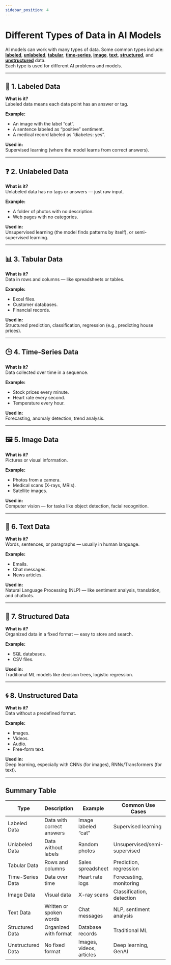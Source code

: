 ```yaml
---
sidebar_position: 4
---
```


# Different Types of Data in AI Models

AI models can work with many types of data. Some common types include:
[**labeled**](#-1-labeled-data), [**unlabeled**](#-2-unlabeled-data), 
[**tabular**](#-3-tabular-data), [**time-series**](#-4-time-series-data), 
[**image**](#-5-image-data), [**text**](#-6-text-data), 
[**structured**](#-7-structured-data), and [**unstructured**](#-8-unstructured-data) data.  
Each type is used for different AI problems and models.

---

## 🔖 1. Labeled Data

**What is it?**  
Labeled data means each data point has an answer or tag.

**Example:**  
- An image with the label “cat”.
- A sentence labeled as “positive” sentiment.
- A medical record labeled as “diabetes: yes”.

**Used in:**  
Supervised learning (where the model learns from correct answers).

---

## ❓ 2. Unlabeled Data

**What is it?**  
Unlabeled data has no tags or answers — just raw input.

**Example:**  
- A folder of photos with no description.
- Web pages with no categories.

**Used in:**  
Unsupervised learning (the model finds patterns by itself), or semi-supervised learning.

---

## 📊 3. Tabular Data

**What is it?**  
Data in rows and columns — like spreadsheets or tables.

**Example:**  
- Excel files.
- Customer databases.
- Financial records.

**Used in:**  
Structured prediction, classification, regression (e.g., predicting house prices).

---

## 🕒 4. Time-Series Data

**What is it?**  
Data collected over time in a sequence.

**Example:**  
- Stock prices every minute.
- Heart rate every second.
- Temperature every hour.

**Used in:**  
Forecasting, anomaly detection, trend analysis.

---

## 🖼️ 5. Image Data

**What is it?**  
Pictures or visual information.

**Example:**  
- Photos from a camera.
- Medical scans (X-rays, MRIs).
- Satellite images.

**Used in:**  
Computer vision — for tasks like object detection, facial recognition.

---

## 📝 6. Text Data

**What is it?**  
Words, sentences, or paragraphs — usually in human language.

**Example:**  
- Emails.
- Chat messages.
- News articles.

**Used in:**  
Natural Language Processing (NLP) — like sentiment analysis, translation, and chatbots.

---

## 🧩 7. Structured Data

**What is it?**  
Organized data in a fixed format — easy to store and search.

**Example:**  
- SQL databases.
- CSV files.

**Used in:**  
Traditional ML models like decision trees, logistic regression.

---

## 🌀 8. Unstructured Data

**What is it?**  
Data without a predefined format.

**Example:**  
- Images.
- Videos.
- Audio.
- Free-form text.

**Used in:**  
Deep learning, especially with CNNs (for images), RNNs/Transformers (for text).

---

## Summary Table

| Type              | Description               | Example                  | Common Use Cases             |
| ----------------- | ------------------------- | ------------------------ | ---------------------------- |
| Labeled Data      | Data with correct answers | Image labeled “cat”      | Supervised learning          |
| Unlabeled Data    | Data without labels       | Random photos            | Unsupervised/semi-supervised |
| Tabular Data      | Rows and columns          | Sales spreadsheet        | Prediction, regression       |
| Time-Series Data  | Data over time            | Heart rate logs          | Forecasting, monitoring      |
| Image Data        | Visual data               | X-ray scans              | Classification, detection    |
| Text Data         | Written or spoken words   | Chat messages            | NLP, sentiment analysis      |
| Structured Data   | Organized with format     | Database records         | Traditional ML               |
| Unstructured Data | No fixed format           | Images, videos, articles | Deep learning, GenAI         |